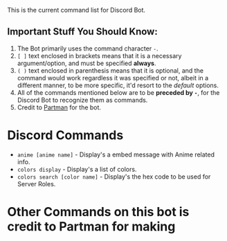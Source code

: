 This is the current command list for Discord Bot.

Important Stuff You Should Know:
--------------------------------

1. The Bot primarily uses the command character `-`.
2. `[ ]` text enclosed in brackets means that it is a necessary argument/option, and must be specified **always**.
3. `( )` text enclosed in parenthesis means that it is optional, and the command would work regardless it was specified or not, albeit in a different manner, to be more specific, it'd resort to the _default_ options.
4. All of the commands mentioned below are to be **preceded by `-`**, for the Discord Bot to recognize them as commands.
5. Credit to <a href="https://github.com/PartMan7">Partman</a> for the bot.

Discord Commands
=============

- `anime [anime name]` - Display's a embed message with Anime related info.
- `colors display` - Display's a list of colors.
- `colors search [color name]` - Display's the hex code to be used for Server Roles.


Other Commands on this bot is credit to Partman for making
==========================================================
